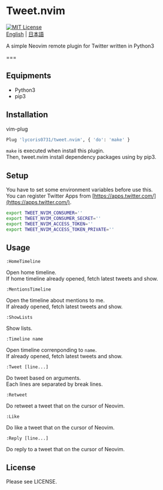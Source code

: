 # Tweet.nvim
[![MIT License](http://img.shields.io/badge/license-MIT-blue.svg?style=flat)](LICENSE)  
[English](./README.md) | [日本語](./README-ja.md)  

A simple Neovim remote plugin for Twitter written in Python3

===

## Equipments
- Python3
- pip3

## Installation
vim-plug
``` sh
Plug 'lycoris0731/tweet.nvim', { 'do': 'make' }
```

`make` is executed when install this plugin.  
Then, tweet.nvim install dependency packages using by pip3.  

## Setup
You have to set some environment variables before use this.  
You can register Twitter Apps from [https://apps.twitter.com/](https://apps.twitter.com/).  
``` sh
export TWEET_NVIM_CONSUMER=''
export TWEET_NVIM_CONSUMER_SECRET=''
export TWEET_NVIM_ACCESS_TOKEN=''
export TWEET_NVIM_ACCESS_TOKEN_PRIVATE=''
```

## Usage 
```
:HomeTimeline
```
Open home timeline.  
If home timeline already opened, fetch latest tweets and show.  

```
:MentionsTimeline
```
Open the timeline about mentions to me.  
If already opened, fetch latest tweets and show.  

```
:ShowLists
```
Show lists.  

```
:Timeline name
```
Open timeline correnponding to `name`.  
If already opened, fetch latest tweets and show.  

``` 
:Tweet [line...]
```
Do tweet based on arguments.  
Each lines are separated by break lines.

```
:Retweet 
```
Do retweet a tweet that on the cursor of Neovim.  

```
:Like
```
Do like a tweet that on the cursor of Neovim.  

```
:Reply [line...]
```
Do reply to a tweet that on the cursor of Neovim.  

## License
Please see LICENSE.
